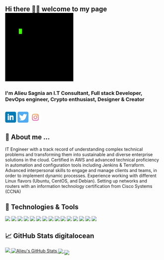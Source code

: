 
## Hi there 👋🏾  welcome to my page  [![Header](./tenor.gif "Header")](https://www.linkedin.com/in/alieu-sagnia-/)
### I'm Alieu Sagnia an I.T Consultant, Full stack Developer, DevOps engineer, Crypto enthusiast, Designer & Creator  

## [![Header](./linkedin.png)](https://www.linkedin.com/in/alieu-sagnia-/)  [![Header](./twitter.png)](https://twitter.com/alieu0291)   [![Header](./instagram.png)](https://www.instagram.com/alieu0291/)

## 💬 About me ...

<!-- <img src="./waving.gif" width="30px"> -->

IT Engineer with a track record of understanding complex technical problems and transforming them into sustainable and diverse enterprise solutions in the cloud. Certified in AWS and advanced technical proficiency in automation and configuration tools including Jenkins & Terraform. Advanced interpersonal skills to engage and manage clients and teams, in order to implement dynamic processes. Experience working with different Linux flavors (Ubuntu, CentOS, and Debian). Setting up networks and routers with an information technology certification from Cisco Systems (CCNA)

## 🔧 Technologies & Tools
![](https://img.shields.io/badge/OS-Linux-informational?style=flat&logo=linux&logoColor=white&color=2bbc8a)
![](https://img.shields.io/badge/OS-Windows-informational?style=flat&logo=windows&logoColor=white&color=2bbc8a)
![](https://img.shields.io/badge/Editor-IntelliJ_IDEA-informational?style=flat&logo=intellij-idea&logoColor=white&color=2bbc8a)
![](https://img.shields.io/badge/Code-Python-informational?style=flat&logo=python&logoColor=white&color=2bbc8a)
![](https://img.shields.io/badge/Code-JavaScript-informational?style=flat&logo=javascript&logoColor=white&color=2bbc8a)
![](https://img.shields.io/badge/Code-React-informational?style=flat&logo=react&logoColor=white&color=2bbc8a)
![](https://img.shields.io/badge/Code-Css-informational?style=flat&logo=CSS&logoColor=white&color=2bbc8a)
![](https://img.shields.io/badge/Code-HTML-informational?style=flat&logo=html5&logoColor=white&color=2bbc8a)
![](https://img.shields.io/badge/Code-Java-informational?style=flat&logo=java&logoColor=white&color=2bbc8a)
![](https://img.shields.io/badge/Shell-Bash-informational?style=flat&logo=gnu-bash&logoColor=white&color=2bbc8a)
![](https://img.shields.io/badge/Tools-PostgreSQL-informational?style=flat&logo=postgresql&logoColor=white&color=2bbc8a)
![](https://img.shields.io/badge/Tools-Docker-informational?style=flat&logo=docker&logoColor=white&color=2bbc8a)
![](https://img.shields.io/badge/Tools-Jenkins-informational?style=flat&logo=kubernetes&logoColor=white&color=2bbc8a)
![](https://img.shields.io/badge/Tools-Terrafrom-informational?style=flat&logo=terrafrom&logoColor=white&color=2bbc8a)
![](https://img.shields.io/badge/Cloud-AWS-informational?style=flat&logo=amazon-web-services&logoColor=white&color=2bbc8a)
## &#x1f4c8; GitHub Stats digitalocean

<a href="https://github.com/alieubsagnia/alieubsagnia">
  <img  src="https://github-readme-stats.vercel.app/api/top-langs/?username=alieubsagnia&hide=php,html,tex&title_color=ffffff&text_color=c9cacc&icon_color=2bbc8a&bg_color=1d1f21&langs_count=8"/>
</a>
<a href="https://github.com/alieubsagnia/alieubsagnia">
  <img  src="https://github-readme-stats.vercel.app/api?username=alieubsagnia&show_icons=true&line_height=27&count_private=true&title_color=ffffff&text_color=c9cacc&icon_color=2bbc8a&bg_color=1d1f21" alt="Alieu's GitHub Stats"/>
</a>

<a href="https://github.com/Coeus-Group/coeus-news-portal-reactfrontend">
  <img align="center" src="https://github-readme-stats.vercel.app/api/pin/?username=Coeus-Group&repo=coeus-news-portal-reactfrontend&title_color=ffffff&text_color=c9cacc&icon_color=2bbc8a&bg_color=1d1f21" />
</a>


<a href="https://github.com/AlieuBSagnia/UberAppProject">
  <img align="middle" src="https://github-readme-stats.vercel.app/api/pin/?username=alieubsagnia&repo=UberAppProject&title_color=ffffff&text_color=c9cacc&icon_color=2bbc8a&bg_color=1d1f21" />
</a>



<!--
**AlieuBSagnia/AlieuBSagnia** is a ✨ _special_ ✨ repository because its `README.md` (this file) appears on your GitHub profile.

Here are some ideas to get you started:

- 🔭 I’m currently working on ...
- 🌱 I’m currently learning ...
- 👯 I’m looking to collaborate on ...
- 🤔 I’m looking for help with ...
- 💬 Ask me about ...
- 📫 How to reach me: ...
- 😄 Pronouns: ...
- ⚡ Fun fact: ...
-->
